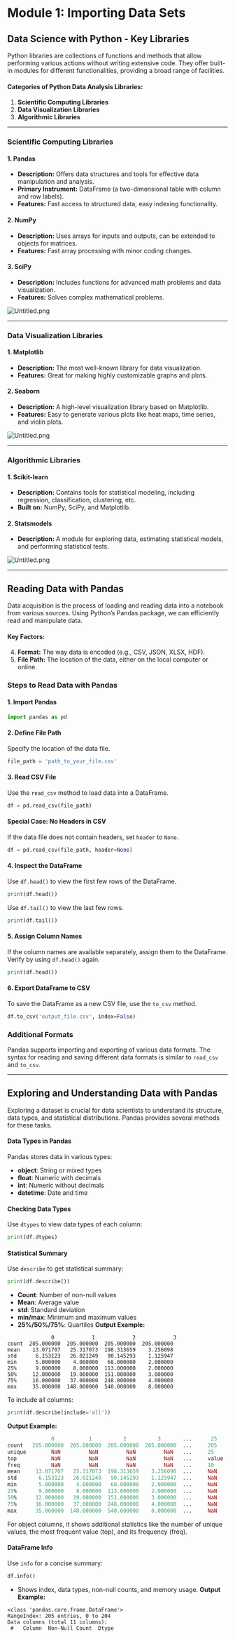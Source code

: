 

# Module 1: Importing Data Sets
## Data Science with Python - Key Libraries
Python libraries are collections of functions and methods that allow performing various actions without writing extensive code. They offer built-in modules for different functionalities, providing a broad range of facilities.
#### Categories of Python Data Analysis Libraries:
1. **Scientific Computing Libraries**
2. **Data Visualization Libraries**
3. **Algorithmic Libraries**

___
### Scientific Computing Libraries
#### 1. **Pandas**
- **Description:** Offers data structures and tools for effective data manipulation and analysis.
- **Primary Instrument:** DataFrame (a two-dimensional table with column and row labels).
- **Features:** Fast access to structured data, easy indexing functionality.
#### 2. **NumPy**
- **Description:** Uses arrays for inputs and outputs, can be extended to objects for matrices.
- **Features:** Fast array processing with minor coding changes.
#### 3. **SciPy**
- **Description:** Includes functions for advanced math problems and data visualization.
- **Features:** Solves complex mathematical problems.

![Untitled.png](https://prod-files-secure.s3.us-west-2.amazonaws.com/03e82b26-cccb-4906-bb56-adabcbdc0655/997ac361-58a8-4f04-bb0f-79fea4baa761/Untitled.png?X-Amz-Algorithm=AWS4-HMAC-SHA256&X-Amz-Content-Sha256=UNSIGNED-PAYLOAD&X-Amz-Credential=ASIAZI2LB4662C62CJLA%2F20250130%2Fus-west-2%2Fs3%2Faws4_request&X-Amz-Date=20250130T062024Z&X-Amz-Expires=3600&X-Amz-Security-Token=IQoJb3JpZ2luX2VjEJb%2F%2F%2F%2F%2F%2F%2F%2F%2F%2FwEaCXVzLXdlc3QtMiJHMEUCIQDC%2FuzgO7OLv7tZv0rBHp1cH3vBUwGPGZSnaa9nDYohpwIgZe14zY5WPBLPll4aVcmIQLRBcjc%2Ff7M4CyQeRKCuaY8qiAQIn%2F%2F%2F%2F%2F%2F%2F%2F%2F%2F%2FARAAGgw2Mzc0MjMxODM4MDUiDAeISqghX8VyVvcStyrcA5DuedOBBeV%2BTmuxWPRS8rd0fiqj5fACKKkfozdTLJuGUNABHJcR66Wn7BgSRCi%2FDQofDnWGIUElhc%2BtqkEPKQCZjmdQhPu9lCvU8IafeDR6qkCMv3PoOVzq17s6MmGgaACyfxnKgGm7Rgarll9kU8jc1huqI9HDiefu5EpK0qjD42AEo4zkBjERIt0FSi4ezG6ZOYb4MgsO1tbw8gEAwJk5Zc5opqhdVdgA8lgdBRv7UCwyQlHHJUw194F1cLbb7orKXjHJdWghQyCoESo7I5LaSEjU4khAXghA88p70ofIDO04NIdO3%2B8ocpvGhdRuAGrfT1ss3OtEy%2F6LtcEpRUX%2FnWucLawtELAYSZSZPLHB7x1YtVsAvR6LuPbgEMoGd8rRHNTPx9o40JJq6wivba87l0yvhbOBjOj%2BOSSrD9lv4p4SZGS67LTXdTNOmbQADrkXtW9I1pnzX2mE6%2BC1T56wc36Ko0Biq3puXh67n2Czfqa8ncHzMuCZlh6xZunQiwGap0kKGEKC%2F8niB4DPFAPm6m5tKYnvLHVoNZJKChl3PyK7a0m9ROmc11%2Fb%2Fa6MKYr93SE3MKfi4sn4mDKcXtGHWLvEKe3iAOgmpPJXaECZRAPS1567qKoxAEBTMOSi7LwGOqUBN6am7gWjO9o%2B8MVJvFByAqbZj6AM9dv3llYumNm4xdlcaE22%2FLnNfJtEP4St1w5XMQsXbYvq2g1tEh6KyIjEN6hbTX6PPixeQHwyF5IY3ragbE0ekg0n2UI0Y%2FdCa4y2iSTx0RQH8Ffrpyc8yA0dw3uzqIwYpaIV7Y5ULR6WftHsr%2FfQ7TmS7LMsdCBSQlkbem98JIoB0vtFEE9cAtFk9vQ%2BxndO&X-Amz-Signature=5f937b8194a5b3d815c18737f7640e05b65f7ce7a08e2eb39ca4cb53dd9c96db&X-Amz-SignedHeaders=host&x-id=GetObject)
___
### Data Visualization Libraries
#### 1. **Matplotlib**
- **Description:** The most well-known library for data visualization.
- **Features:** Great for making highly customizable graphs and plots.
#### 2. **Seaborn**
- **Description:** A high-level visualization library based on Matplotlib.
- **Features:** Easy to generate various plots like heat maps, time series, and violin plots.

![Untitled.png](https://prod-files-secure.s3.us-west-2.amazonaws.com/03e82b26-cccb-4906-bb56-adabcbdc0655/733d1e42-5a53-4fd8-90c1-3d85254369a6/Untitled.png?X-Amz-Algorithm=AWS4-HMAC-SHA256&X-Amz-Content-Sha256=UNSIGNED-PAYLOAD&X-Amz-Credential=ASIAZI2LB466U5YPO6PY%2F20250130%2Fus-west-2%2Fs3%2Faws4_request&X-Amz-Date=20250130T062024Z&X-Amz-Expires=3600&X-Amz-Security-Token=IQoJb3JpZ2luX2VjEJb%2F%2F%2F%2F%2F%2F%2F%2F%2F%2FwEaCXVzLXdlc3QtMiJHMEUCIGhTLuPKhmyxjl0YMEPRBRibD59Re2JbQjlpBcdkDY%2BeAiEA7AQqz5lj9LN%2BhuygLAsIuAuVayCGxScGze4DDQfiJvsqiAQIn%2F%2F%2F%2F%2F%2F%2F%2F%2F%2F%2FARAAGgw2Mzc0MjMxODM4MDUiDBbJLUu13tZkCCjE9SrcA1z1h%2BpNwF3OR4RQ%2FnAKsi1mY6JW9nY%2FFra1aaPXKD%2F06PePzJ4DlDOcxaaVQksJfjfP%2BWbDZ2cPQjKmw3M5ocjWD29ybQPzVGkEwfge1QJMSqzJnzg%2FRhjpiebI7MKbhqUWB%2FOqherJnczE3S%2Be4yFnFa1cRmB6S0ir1dhfPIjf0gpSu6vIZqymspyYriugK0j4I7xj4L5lTGd6qoxKC4kdfWxLMfc%2BskgdvFJVeRWuFSMzBXN%2BtvHUEKq8tyQiHjcWbtbKAaErMVLJ6RhOci4sQc0k8FckFrBXCyjfeeil5x0pl7W14n9IQeWu4hQcEtMQltpKDIGvE2NDEYOVNbcDxSYrm1MPt8xFQeIc3zaKtpt%2Bi6kipt46Q2ipP9BFIStn9C88WhU3v5HvrtmtiifNvcHFDyQ%2F4s5H2WZAp%2Fv9QwtpQFP8QztP%2FsHR2ptCBUoZHcIYPVDnVMKkgRjypxIyDy8InAmeMdw1vDvLrtNLY0LEUsbJ9xonuxfb3m4haOI3ITlY31KJZw2ANIA9V35oAn0ivX24aK7wu%2FtAXGW2d1XWhi5aHytpGxD0aHfsjwI1Ifzj1oKM0yxhva62rQa9KsZoFWtu6KwOnvx9XI2B7px%2BCWyRI9YIZUxpMPii7LwGOqUBXXfMxId6WNZkZNqKtkBjNv4WBdlw5XuzQQdhI5Fmvrw6lFtN7oxGmzowrIPB5Wi4nk%2B%2B8DOBJ5pO6xZtF1Ujkn8dMZ2DfjJ3HZZIWCTvIBRAqBdGduCbgWjjMFuZ3w9PX7vMi4rPD7liv3K7%2Bu%2FRyh5DbmnLZ0Xfw%2F1x0OA7%2BDZOFxrXLbS5DwmR5i3CBxah8Ik7M9j2JzbpPvWxk16xY5bcjnVh&X-Amz-Signature=1cd500d7def4ac0012cdfc7af1b2305e7cc1fa567a369dfcaf3bf01d0f6f0bce&X-Amz-SignedHeaders=host&x-id=GetObject)
___
### Algorithmic Libraries
#### 1. **Scikit-learn**
- **Description:** Contains tools for statistical modeling, including regression, classification, clustering, etc.
- **Built on:** NumPy, SciPy, and Matplotlib.
#### 2. **Statsmodels**
- **Description:** A module for exploring data, estimating statistical models, and performing statistical tests.

![Untitled.png](https://prod-files-secure.s3.us-west-2.amazonaws.com/03e82b26-cccb-4906-bb56-adabcbdc0655/c62885f5-417d-4179-834f-d68f8f2bdf39/Untitled.png?X-Amz-Algorithm=AWS4-HMAC-SHA256&X-Amz-Content-Sha256=UNSIGNED-PAYLOAD&X-Amz-Credential=ASIAZI2LB466U5YPO6PY%2F20250130%2Fus-west-2%2Fs3%2Faws4_request&X-Amz-Date=20250130T062024Z&X-Amz-Expires=3600&X-Amz-Security-Token=IQoJb3JpZ2luX2VjEJb%2F%2F%2F%2F%2F%2F%2F%2F%2F%2FwEaCXVzLXdlc3QtMiJHMEUCIGhTLuPKhmyxjl0YMEPRBRibD59Re2JbQjlpBcdkDY%2BeAiEA7AQqz5lj9LN%2BhuygLAsIuAuVayCGxScGze4DDQfiJvsqiAQIn%2F%2F%2F%2F%2F%2F%2F%2F%2F%2F%2FARAAGgw2Mzc0MjMxODM4MDUiDBbJLUu13tZkCCjE9SrcA1z1h%2BpNwF3OR4RQ%2FnAKsi1mY6JW9nY%2FFra1aaPXKD%2F06PePzJ4DlDOcxaaVQksJfjfP%2BWbDZ2cPQjKmw3M5ocjWD29ybQPzVGkEwfge1QJMSqzJnzg%2FRhjpiebI7MKbhqUWB%2FOqherJnczE3S%2Be4yFnFa1cRmB6S0ir1dhfPIjf0gpSu6vIZqymspyYriugK0j4I7xj4L5lTGd6qoxKC4kdfWxLMfc%2BskgdvFJVeRWuFSMzBXN%2BtvHUEKq8tyQiHjcWbtbKAaErMVLJ6RhOci4sQc0k8FckFrBXCyjfeeil5x0pl7W14n9IQeWu4hQcEtMQltpKDIGvE2NDEYOVNbcDxSYrm1MPt8xFQeIc3zaKtpt%2Bi6kipt46Q2ipP9BFIStn9C88WhU3v5HvrtmtiifNvcHFDyQ%2F4s5H2WZAp%2Fv9QwtpQFP8QztP%2FsHR2ptCBUoZHcIYPVDnVMKkgRjypxIyDy8InAmeMdw1vDvLrtNLY0LEUsbJ9xonuxfb3m4haOI3ITlY31KJZw2ANIA9V35oAn0ivX24aK7wu%2FtAXGW2d1XWhi5aHytpGxD0aHfsjwI1Ifzj1oKM0yxhva62rQa9KsZoFWtu6KwOnvx9XI2B7px%2BCWyRI9YIZUxpMPii7LwGOqUBXXfMxId6WNZkZNqKtkBjNv4WBdlw5XuzQQdhI5Fmvrw6lFtN7oxGmzowrIPB5Wi4nk%2B%2B8DOBJ5pO6xZtF1Ujkn8dMZ2DfjJ3HZZIWCTvIBRAqBdGduCbgWjjMFuZ3w9PX7vMi4rPD7liv3K7%2Bu%2FRyh5DbmnLZ0Xfw%2F1x0OA7%2BDZOFxrXLbS5DwmR5i3CBxah8Ik7M9j2JzbpPvWxk16xY5bcjnVh&X-Amz-Signature=600f2dc413c75b184b56b15f85b77d963c250298ccd22e38cb40a534147dc018&X-Amz-SignedHeaders=host&x-id=GetObject)
___
## Reading Data with Pandas
Data acquisition is the process of loading and reading data into a notebook from various sources. Using Python’s Pandas package, we can efficiently read and manipulate data.
#### Key Factors:
4. **Format:** The way data is encoded (e.g., CSV, JSON, XLSX, HDF).
5. **File Path:** The location of the data, either on the local computer or online.
### Steps to Read Data with Pandas
#### 1. **Import Pandas**
```python
import pandas as pd
```
#### 2. **Define File Path**
Specify the location of the data file.
```python
file_path = 'path_to_your_file.csv'
```
#### 3. **Read CSV File**
Use the `read_csv` method to load data into a DataFrame.
```python
df = pd.read_csv(file_path)
```
#### Special Case: No Headers in CSV
If the data file does not contain headers, set `header` to `None`.
```python
df = pd.read_csv(file_path, header=None)
```
#### 4. **Inspect the DataFrame**
Use `df.head()` to view the first few rows of the DataFrame.
```python
print(df.head())
```
Use `df.tail()` to view the last few rows.
```python
print(df.tail())
```
#### 5. **Assign Column Names**
If the column names are available separately, assign them to the DataFrame.
Verify by using `df.head()` again.
```python
print(df.head())
```
#### 6. **Export DataFrame to CSV**
To save the DataFrame as a new CSV file, use the `to_csv` method.
```python
df.to_csv('output_file.csv', index=False)
```
### Additional Formats
Pandas supports importing and exporting of various data formats. The syntax for reading and saving different data formats is similar to `read_csv` and `to_csv`.
___
## Exploring and Understanding Data with Pandas
Exploring a dataset is crucial for data scientists to understand its structure, data types, and statistical distributions. Pandas provides several methods for these tasks.
#### Data Types in Pandas
Pandas stores data in various types:
- **object**: String or mixed types
- **float**: Numeric with decimals
- **int**: Numeric without decimals
- **datetime**: Date and time
#### Checking Data Types
Use `dtypes` to view data types of each column:
```python
print(df.dtypes)
```
#### Statistical Summary
Use `describe` to get statistical summary:
```python
print(df.describe())
```
- **Count**: Number of non-null values
- **Mean**: Average value
- **std**: Standard deviation
- **min/max**: Minimum and maximum values
- **25%/50%/75%**: Quartiles
**Output Example:**
```plain text
              0            1            2            3
count  205.000000  205.000000  205.000000  205.000000
mean    13.071707   25.317073  198.313659    3.256098
std      6.153123   26.021249   90.145293    1.125947
min      5.000000    4.000000   68.000000    2.000000
25%      9.000000    8.000000  113.000000    2.000000
50%     12.000000   19.000000  151.000000    3.000000
75%     16.000000   37.000000  248.000000    4.000000
max     35.000000  148.000000  540.000000    8.000000
```
To include all columns:
```python
print(df.describe(include='all'))
```
**Output Example:**
```r
              0           1          2          3       ...      25       26       27
count   205.000000  205.000000  205.000000  205.000000  ...     205      205      205
unique        NaN         NaN         NaN         NaN   ...     25       25       25
top           NaN         NaN         NaN         NaN   ...     value    value    value
freq          NaN         NaN         NaN         NaN   ...     10       10       10
mean     13.071707   25.317073  198.313659    3.256098  ...     NaN      NaN      NaN
std       6.153123   26.021249   90.145293    1.125947  ...     NaN      NaN      NaN
min       5.000000    4.000000   68.000000    2.000000  ...     NaN      NaN      NaN
25%       9.000000    8.000000  113.000000    2.000000  ...     NaN      NaN      NaN
50%      12.000000   19.000000  151.000000    3.000000  ...     NaN      NaN      NaN
75%      16.000000   37.000000  248.000000    4.000000  ...     NaN      NaN      NaN
max      35.000000  148.000000  540.000000    8.000000  ...     NaN      NaN      NaN
```
For object columns, it shows additional statistics like the number of unique values, the most frequent value (top), and its frequency (freq).
#### DataFrame Info
Use `info` for a concise summary:
```python
df.info()
```
- Shows index, data types, non-null counts, and memory usage.
**Output Example:**
```less
<class 'pandas.core.frame.DataFrame'>
RangeIndex: 205 entries, 0 to 204
Data columns (total 11 columns):
 #   Column  Non-Null Count  Dtype
